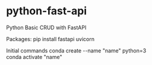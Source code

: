 # python-fast-api
Python Basic CRUD with FastAPI

Packages:
  pip install fastapi uvicorn

Initial commands
  conda create --name "name" python=3 <br>
  conda activate "name"

